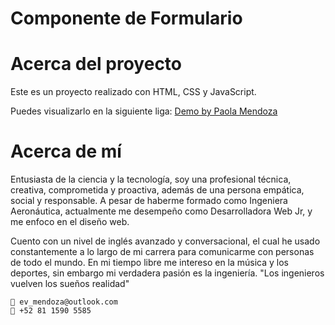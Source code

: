 <div>
    <h1>Componente de Formulario</h1>
</div>

# Acerca del proyecto

Este es un proyecto realizado con HTML, CSS y JavaScript.

Puedes visualizarlo en la siguiente liga:
[Demo by Paola Mendoza]([https://test-arkon.netlify.app/](https://componente-boton.netlify.app/))

# Acerca de mí
Entusiasta de la ciencia y la tecnología, soy una profesional técnica, creativa, comprometida y proactiva, además de una persona empática, social y responsable. A pesar de haberme formado como Ingeniera Aeronáutica, actualmente me desempeño como Desarrolladora Web Jr, y me enfoco en el diseño web.

Cuento con un nivel de inglés avanzado y conversacional, el cual he usado constantemente a lo largo de mi carrera para comunicarme con personas de todo el mundo. En mi tiempo libre me intereso en la música y los deportes, sin embargo mi verdadera pasión es la ingeniería. "Los ingenieros vuelven los sueños realidad"

```
📩 ev_mendoza@outlook.com
📲 +52 81 1590 5585
```
